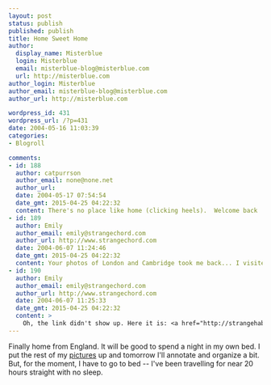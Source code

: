 ```yaml
---
layout: post
status: publish
published: publish
title: Home Sweet Home
author:
  display_name: Misterblue
  login: Misterblue
  email: misterblue-blog@misterblue.com
  url: http://misterblue.com
author_login: Misterblue
author_email: misterblue-blog@misterblue.com
author_url: http://misterblue.com

wordpress_id: 431
wordpress_url: /?p=431
date: 2004-05-16 11:03:39
categories:
- Blogroll

comments:
- id: 188
  author: catpurrson
  author_email: none@none.net
  author_url: 
  date: 2004-05-17 07:54:54
  date_gmt: 2015-04-25 04:22:32
  content: There's no place like home (clicking heels).  Welcome back :)  Great pictures.
- id: 189
  author: Emily
  author_email: emily@strangechord.com
  author_url: http://www.strangechord.com
  date: 2004-06-07 11:24:46
  date_gmt: 2015-04-25 04:22:32
  content: Your photos of London and Cambridge took me back... I visited England last September - pics are here if you're interested!
- id: 190
  author: Emily
  author_email: emily@strangechord.com
  author_url: http://www.strangechord.com
  date: 2004-06-07 11:25:33
  date_gmt: 2015-04-25 04:22:32
  content: >
    Oh, the link didn't show up. Here it is: <a href="http://strangehabit.smugmug.com/Travel/7915">http://strangehabit.smugmug.com/Travel/7915</a>
---
```

<p>
Finally home from England.
It will be good to spend a night in my own bed.
I put the rest of my
<a href="http://pics.misterblue.com/20040510-England/">pictures</a>
up and tomorrow I'll annotate and organize a bit.
But, for the moment, I have to go to bed -- I've been travelling
for near 20 hours straight with no sleep.
</p>
